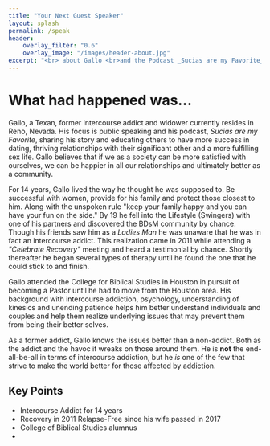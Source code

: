```yaml
---
title: "Your Next Guest Speaker"
layout: splash
permalink: /speak
header:
    overlay_filter: "0.6"
    overlay_image: "/images/header-about.jpg"
excerpt: "<br> about Gallo <br>and the Podcast _Sucias are my Favorite_"
---
```


# What had happened was…  

Gallo, a Texan, former intercourse addict and widower currently resides in Reno, Nevada. His focus is public speaking and his podcast, _Sucias are my Favorite_, sharing his story and educating others to have more success in dating, thriving relationships with their significant other and a more fulfilling sex life. Gallo believes that if we as a society can be more satisfied with ourselves, we can be happier in all our relationships and ultimately better as a community. 

For 14 years, Gallo lived the way he thought he was supposed to. Be successful with women, provide for his family and protect those closest to him. Along with the unspoken rule "keep your family happy and you can have your fun on the side." By 19 he fell into the Lifestyle (Swingers) with one of his partners and discovered the BDsM community by chance. Though his friends saw him as a _Ladies Man_ he was unaware that he was in fact an intercourse addict. This realization came in 2011 while attending a _"Celebrate Recovery"_ meeting and heard a testimonial by chance. Shortly thereafter he began several types of therapy until he found the one that he could stick to and finish.

Gallo attended the College for Biblical Studies in Houston in pursuit of becoming a Pastor until he had to move from the Houston area. His background with intercourse addiction, psychology, understanding of kinesics and unending patience helps him better understand individuals and couples and help them realize underlying issues that may prevent them from being their better selves.

As a former addict, Gallo knows the issues better than a non-addict. Both as the addict and the havoc it wreaks on those around them. He is **not** the end-all-be-all in terms of intercourse addiction, but he *is* one of the few that strive to make the world better for those affected by addiction. 

## Key Points

* Intercourse Addict for 14 years
* Recovery in 2011 Relapse-Free since his wife passed in 2017
* College of Biblical Studies alumnus
* 
